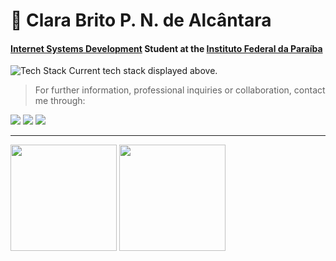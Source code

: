 <h1 align="left">👤 <strong>Clara Brito P. N. de Alcântara</strong></h1>

#### [Internet Systems Development](https://estudante.ifpb.edu.br/cursos/39/) Student at the [Instituto Federal da Paraíba](https://www.ifpb.edu.br/joaopessoa)
  <img src="https://skillicons.dev/icons?i=python,django,react,cs,tailwindcss,cpp,postgresql,js,linux&theme=light" alt="Tech Stack" />
Current tech stack displayed above.

> For further information, professional inquiries or collaboration, contact me through:
<p>
  <a href="https://linkedin.com/in/clara-nunes-de-alcantara/"><img src="https://img.shields.io/badge/LinkedIn-0077B5?style=for-the-badge&logo=linkedin&logoColor=white"></img></a>
  <a href="mailto:clarabpnalcantara@gmail.com"><img src="https://img.shields.io/badge/Gmail-D14836?style=for-the-badge&logo=gmail&logoColor=white"></img></a>
  <a href="https://www.instagram.com/clarabalcantara/"><img src="https://img.shields.io/badge/Instagram-E4405F?style=for-the-badge&logo=instagram&logoColor=white"></img></a>
</p>

---
<p>
  <img height="170" src="https://github-readme-stats.vercel.app/api?username=oiclai&show_icons=true&theme=compact" />
  <img height="170" src="https://github-readme-stats.vercel.app/api/top-langs/?username=oiclai&layout=compact" />
</p>
